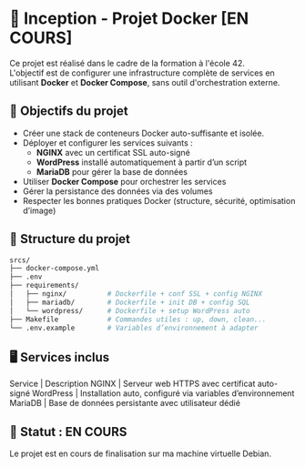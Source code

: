 # 🚧 Inception - Projet Docker [EN COURS]

Ce projet est réalisé dans le cadre de la formation à l'école 42.  
L'objectif est de configurer une infrastructure complète de services en utilisant **Docker** et **Docker Compose**, sans outil d'orchestration externe.


## 🔧 Objectifs du projet

- Créer une stack de conteneurs Docker auto-suffisante et isolée.
- Déployer et configurer les services suivants :
  - **NGINX** avec un certificat SSL auto-signé
  - **WordPress** installé automatiquement à partir d’un script
  - **MariaDB** pour gérer la base de données
- Utiliser **Docker Compose** pour orchestrer les services
- Gérer la persistance des données via des volumes
- Respecter les bonnes pratiques Docker (structure, sécurité, optimisation d’image)


## 📁 Structure du projet

```bash
srcs/
├── docker-compose.yml
├── .env
├── requirements/
│   ├── nginx/          # Dockerfile + conf SSL + config NGINX
│   ├── mariadb/        # Dockerfile + init DB + config SQL
│   └── wordpress/      # Dockerfile + setup WordPress auto
├── Makefile            # Commandes utiles : up, down, clean...
└── .env.example        # Variables d’environnement à adapter
```
     
## 🖥️ Services inclus

Service	| Description
NGINX |	Serveur web HTTPS avec certificat auto-signé
WordPress	| Installation auto, configuré via variables d’environnement
MariaDB	| Base de données persistante avec utilisateur dédié    


## 📌 Statut : EN COURS

Le projet est en cours de finalisation sur ma machine virtuelle Debian.
